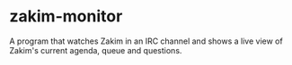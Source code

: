 # zakim-monitor
A program that watches Zakim in an IRC channel and shows a live view of Zakim's current agenda, queue and questions.
